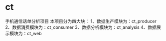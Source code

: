 # ct
手机通信话单分析项目
本项目分为四大块：
1、数据生产模块为：ct_producer
2、数据消费模块为：ct_consumer
3、数据分析模块为：ct_analysis
4、数据展示模块为：ct_web
